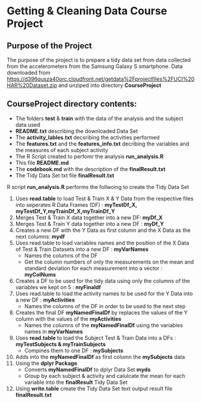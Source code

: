 # Getting & Cleaning Data Course Project

## Purpose of the Project

The purpose of the project is to prepare a tidy data set from data collected from the accelerometers from the Samsung Galaxy S smartphone. Data downloaded from https://d396qusza40orc.cloudfront.net/getdata%2Fprojectfiles%2FUCI%20HAR%20Dataset.zip and unziped into directory **CourseProject**

## **CourseProject** directory contents:

* The folders **test** & **train** with the data of the analysis and the subject data used
* **README.txt** describing the downloaded Data Set
* The **activity_lables.txt** decsribing the activities performed
* The **features.txt** and the **features_info.txt** decribing the variables and the measures of each subject activity
* The R Script created to perfomr the analysis **run_analysis.R**
* This file **README.md**
* The **codebook.md** with the description of the **finalResult.txt**
* The Tidy Data Set txt file **finalResult.txt**

R script **run_analysis.R** performs the follwoing to create the Tidy Data Set

1. Uses **read.table** to load Test & Train X & Y Data from the respective files into seperates R Data Frames (DF) : **myTestDf_X, myTestDf_Y,myTrainDf_X,myTrainDf_Y**
2. Merges Test & Train  X data together into a new DF: **myDf_X**
3. Merges Test & Train  Y data together into a new DF : **myDf_Y**
4. Creates a new DF with the Y Data as first column and the X Data as the next columns: **mydf**
5. Uses read.table to load variables names and the position of the X Data of Test & Train Datasets into a new DF : **myVarNames**
	* Names the columns of the DF 
	* Get the column numbers of only the measurements on the mean and standard deviation for each measurement into a vector : **myColNums**
6. Creates a DF to be used for the tidy data using only the columns of the variables we kept on 5 : **myFinaldf**
7. Uses read.table to load the activity names to be used for the Y Data into a new DF : **myActivities**
	* Names the columns of the DF in order to be used to the next step
8. Creates the final DF **myNamedFinalDf** by replaces the values of the Y column with the values of the **myActivities**
	* Names the columns of the **myNamedFinalDf** using the variables names in  **myVarNames**
9. Uses **read.table** to load the Subject Test & Train Data into a DFs : **myTestSubjects & myTrainSubjects**
	* Compines them to one DF : **mySubjects**
10. Adds into the **myNamedFinalDf** as first column the **mySubjects** data
11. Using the **dplyr Package**
	* Converts **myNamedFinalDf** to dplyr Data Set **myds**
	* Group by each subject & activity and calulcate the mean for each variable into the **finalResult** Tidy Data Set
12. Using **write.table** create the Tidy Data Set text output result file **finalResult.txt**
	

